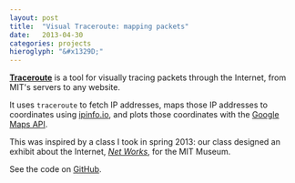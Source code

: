```yaml
---
layout: post
title:  "Visual Traceroute: mapping packets"
date:   2013-04-30
categories: projects
hieroglyph: "&#x1329D;"
---
```


[**Traceroute**](http://csvoss.scripts.mit.edu/traceroute) is a tool for visually tracing packets through the Internet, from MIT's servers to any website.

It uses `traceroute` to fetch IP addresses, maps those IP addresses to coordinates using [ipinfo.io](http://ipinfo.io/), and plots those coordinates with the [Google Maps API](https://developers.google.com/maps/).

This was inspired by a class I took in spring 2013: our class designed an exhibit about the Internet, [*Net Works*](http://web.mit.edu/museum/exhibitions/samplingmit/networks/), for the MIT Museum.

See the code on [GitHub](https://github.com/csvoss/traceroute).
